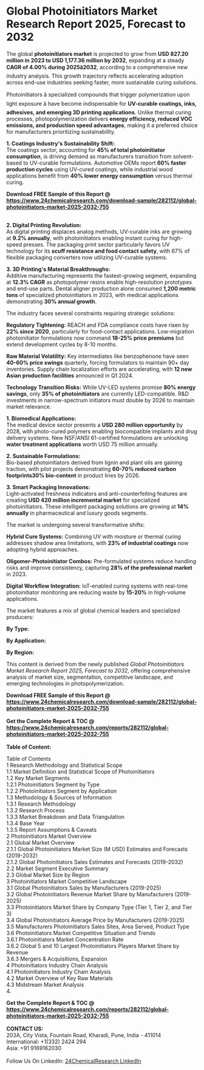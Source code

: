 <h1>Global Photoinitiators Market Research Report 2025, Forecast to 2032</h1><p>The global <strong>photoinitiators market</strong> is projected to grow from <strong>USD 827.20 million in 2023 to USD 1,177.36 million by 2032</strong>, expanding at a steady <strong>CAGR of 4.00% during 2025â2032</strong>, according to a comprehensive new industry analysis. This growth trajectory reflects accelerating adoption across end-use industries seeking faster, more sustainable curing solutions.</p><p>Photoinitiators â specialized compounds that trigger polymerization upon light exposure â have become indispensable for <strong>UV-curable coatings, inks, adhesives, and emerging 3D printing applications</strong>. Unlike thermal curing processes, photopolymerization delivers <strong>energy efficiency, reduced VOC emissions, and production speed advantages</strong>, making it a preferred choice for manufacturers prioritizing sustainability.</p><p><strong>1. Coatings Industry's Sustainability Shift:</strong><br>
The coatings sector, accounting for <strong>45% of total photoinitiator consumption</strong>, is driving demand as manufacturers transition from solvent-based to UV-curable formulations. Automotive OEMs report <strong>60% faster production cycles</strong> using UV-cured coatings, while industrial wood applications benefit from <strong>40% lower energy consumption</strong> versus thermal curing.</p><div><b>Download FREE Sample of this Report @ 
            <a href="https://www.24chemicalresearch.com/download-sample/282112/global-photoinitiators-market-2025-2032-755">
            https://www.24chemicalresearch.com/download-sample/282112/global-photoinitiators-market-2025-2032-755</a></b></div><br><p><strong>2. Digital Printing Revolution:</strong><br>
As digital printing displaces analog methods, UV-curable inks are growing at <strong>9.2% annually</strong>, with photoinitiators enabling instant curing for high-speed presses. The packaging print sector particularly favors UV technology for its <strong>scuff resistance and food contact safety</strong>, with 67% of flexible packaging converters now utilizing UV-curable systems.</p><p><strong>3. 3D Printing's Material Breakthroughs:</strong><br>
Additive manufacturing represents the fastest-growing segment, expanding at <strong>12.3% CAGR</strong> as photopolymer resins enable high-resolution prototypes and end-use parts. Dental aligner production alone consumed <strong>1,200 metric tons</strong> of specialized photoinitiators in 2023, with medical applications demonstrating <strong>30% annual growth</strong>.</p><p>The industry faces several constraints requiring strategic solutions:</p><p><strong>Regulatory Tightening:</strong> REACH and FDA compliance costs have risen by <strong>22% since 2020</strong>, particularly for food-contact applications. Low-migration photoinitiator formulations now command <strong>18-25% price premiums</strong> but extend development cycles by 8-10 months.</p><p><strong>Raw Material Volatility:</strong> Key intermediates like benzophenone have seen <strong>40-60% price swings</strong> quarterly, forcing formulators to maintain 90+ day inventories. Supply chain localization efforts are accelerating, with <strong>12 new Asian production facilities</strong> announced in Q1 2024.</p><p><strong>Technology Transition Risks:</strong> While UV-LED systems promise <strong>80% energy savings</strong>, only <strong>35% of photoinitiators</strong> are currently LED-compatible. R&amp;D investments in narrow-spectrum initiators must double by 2026 to maintain market relevance.</p><p><strong>1. Biomedical Applications:</strong><br>
The medical device sector presents a <strong>USD 280 million opportunity</strong> by 2028, with photo-cured polymers enabling biocompatible implants and drug delivery systems. New NSF/ANSI 61-certified formulations are unlocking <strong>water treatment applications</strong> worth USD 75 million annually.</p><p><strong>2. Sustainable Formulations:</strong><br>
Bio-based photoinitiators derived from lignin and plant oils are gaining traction, with pilot projects demonstrating <strong>60-70% reduced carbon footprints30% bio-content</strong> in product lines by 2026.</p><p><strong>3. Smart Packaging Innovations:</strong><br>
Light-activated freshness indicators and anti-counterfeiting features are creating <strong>USD 420 million incremental market</strong> for specialized photoinitiators. These intelligent packaging solutions are growing at <strong>14% annually</strong> in pharmaceutical and luxury goods segments.</p><p>The market is undergoing several transformative shifts:</p><p><strong>Hybrid Cure Systems:</strong> Combining UV with moisture or thermal curing addresses shadow area limitations, with <strong>23% of industrial coatings</strong> now adopting hybrid approaches.</p><p><strong>Oligomer-Photoinitiator Combos:</strong> Pre-formulated systems reduce handling risks and improve consistency, capturing <strong>28% of the professional market</strong> in 2023.</p><p><strong>Digital Workflow Integration:</strong> IoT-enabled curing systems with real-time photoinitiator monitoring are reducing waste by <strong>15-20%</strong> in high-volume applications.</p><p>The market features a mix of global chemical leaders and specialized producers:</p><p><strong>By Type:</strong>
		</p><p><strong>By Application:</strong>
		</p><p><strong>By Region:</strong>
		</p><p>This content is derived from the newly published <em>Global Photoinitiators Market Research Report 2025, Forecast to 2032</em>, offering comprehensive analysis of market size, segmentation, competitive landscape, and emerging technologies in photopolymerization.</p><div><b>Download FREE Sample of this Report @ 
            <a href="https://www.24chemicalresearch.com/download-sample/282112/global-photoinitiators-market-2025-2032-755">
            https://www.24chemicalresearch.com/download-sample/282112/global-photoinitiators-market-2025-2032-755</a></b></div><br><div><b>Get the Complete Report & TOC @ 
            <a href="https://www.24chemicalresearch.com/reports/282112/global-photoinitiators-market-2025-2032-755">
            https://www.24chemicalresearch.com/reports/282112/global-photoinitiators-market-2025-2032-755</a></b></div><br>
            <b>Table of Content:</b><p>Table of Contents<br />
1 Research Methodology and Statistical Scope<br />
1.1 Market Definition and Statistical Scope of Photoinitiators<br />
1.2 Key Market Segments<br />
1.2.1 Photoinitiators Segment by Type<br />
1.2.2 Photoinitiators Segment by Application<br />
1.3 Methodology & Sources of Information<br />
1.3.1 Research Methodology<br />
1.3.2 Research Process<br />
1.3.3 Market Breakdown and Data Triangulation<br />
1.3.4 Base Year<br />
1.3.5 Report Assumptions & Caveats<br />
2 Photoinitiators Market Overview<br />
2.1 Global Market Overview<br />
2.1.1 Global Photoinitiators Market Size (M USD) Estimates and Forecasts (2019-2032)<br />
2.1.2 Global Photoinitiators Sales Estimates and Forecasts (2019-2032)<br />
2.2 Market Segment Executive Summary<br />
2.3 Global Market Size by Region<br />
3 Photoinitiators Market Competitive Landscape<br />
3.1 Global Photoinitiators Sales by Manufacturers (2019-2025)<br />
3.2 Global Photoinitiators Revenue Market Share by Manufacturers (2019-2025)<br />
3.3 Photoinitiators Market Share by Company Type (Tier 1, Tier 2, and Tier 3)<br />
3.4 Global Photoinitiators Average Price by Manufacturers (2019-2025)<br />
3.5 Manufacturers Photoinitiators Sales Sites, Area Served, Product Type<br />
3.6 Photoinitiators Market Competitive Situation and Trends<br />
3.6.1 Photoinitiators Market Concentration Rate<br />
3.6.2 Global 5 and 10 Largest Photoinitiators Players Market Share by Revenue<br />
3.6.3 Mergers & Acquisitions, Expansion<br />
4 Photoinitiators Industry Chain Analysis<br />
4.1 Photoinitiators Industry Chain Analysis<br />
4.2 Market Overview of Key Raw Materials<br />
4.3 Midstream Market Analysis<br />
4.</p><div><b>Get the Complete Report & TOC @ 
            <a href="https://www.24chemicalresearch.com/reports/282112/global-photoinitiators-market-2025-2032-755">
            https://www.24chemicalresearch.com/reports/282112/global-photoinitiators-market-2025-2032-755</a></b></div><br><b>CONTACT US:</b><br>
            203A, City Vista, Fountain Road, Kharadi, Pune, India - 411014<br>
            International: +1(332) 2424 294<br>
            Asia: +91 9169162030 <br><br>
            Follow Us On LinkedIn: <a href="https://www.linkedin.com/company/24chemicalresearch/">24ChemicalResearch LinkedIn</a>